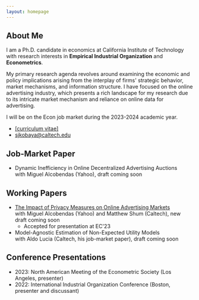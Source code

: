 ```yaml
---
layout: homepage
---
```


## About Me

I am a Ph.D. candidate in economics at California Institute of Technology with research interests in **Empirical Industrial Organization** and **Econometrics**. 

My primary research agenda revolves around examining the economic and policy implications arising from the interplay of firms' strategic behavior, market mechanisms, and information structure. I have focused on the online advertising industry, which presents a rich landscape for my research due to its intricate market mechanism and reliance on online data for advertising.

I will be on the Econ job market during the 2023-2024 academic year. 
- [[curriculum vitae]](assets/files/shunto-kobayashi-cv.pdf)
- sjkobaya@caltech.edu

## Job-Market Paper
- Dynamic Inefficiency in Online Decentralized Advertising Auctions
  <br>
  with Miguel Alcobendas (Yahoo), draft coming soon
## Working Papers
- [The Impact of Privacy Measures on Online Advertising Markets](https://papers.ssrn.com/sol3/papers.cfm?abstract_id=3782889)
   <br>
   with Miguel Alcobendas (Yahoo) and Matthew Shum (Caltech), new draft coming soon
   - Accepted for presentation at EC'23 
- Model-Agnostic Estimation of Non-Expected Utility Models
   <br>
   with Aldo Lucia (Caltech, his job-market paper), draft coming soon

## Conference Presentations
- 2023: North American Meeting of the Econometric Society (Los Angeles, presenter)
- 2022: International Industrial Organization Conference (Boston, presenter and discussant)

<!-- {% include_relative _includes/publications.md %} -->

<!-- {% include_relative _includes/services.md %} -->
